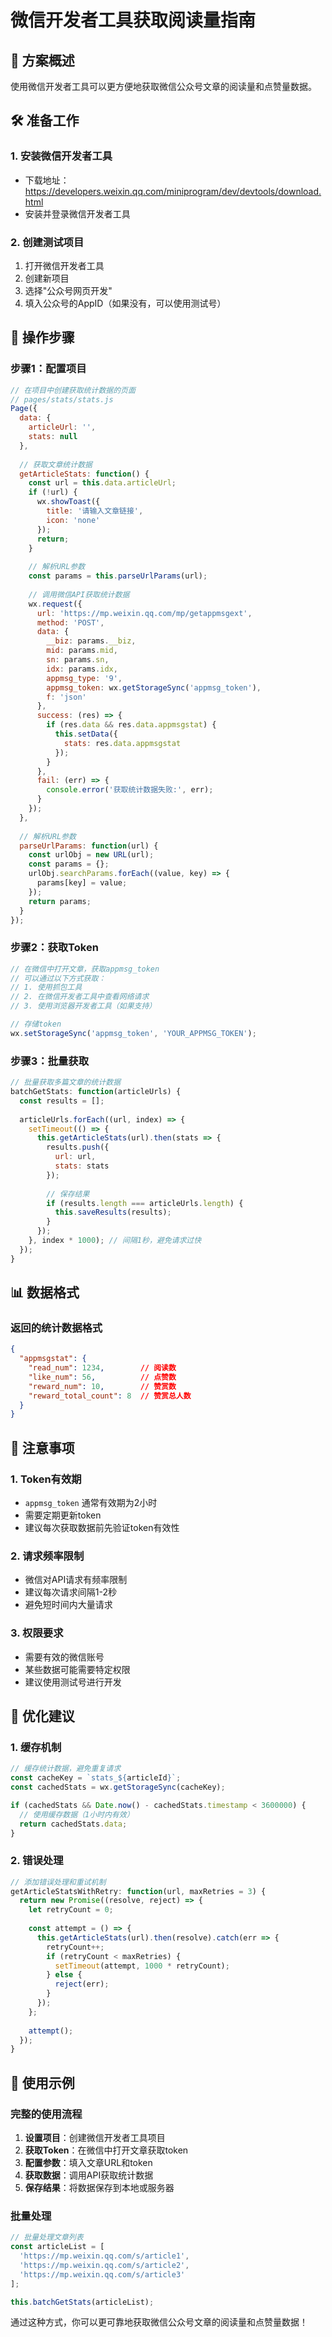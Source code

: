 # 微信开发者工具获取阅读量指南

## 🎯 方案概述

使用微信开发者工具可以更方便地获取微信公众号文章的阅读量和点赞量数据。

## 🛠️ 准备工作

### 1. 安装微信开发者工具
- 下载地址：https://developers.weixin.qq.com/miniprogram/dev/devtools/download.html
- 安装并登录微信开发者工具

### 2. 创建测试项目
1. 打开微信开发者工具
2. 创建新项目
3. 选择"公众号网页开发"
4. 填入公众号的AppID（如果没有，可以使用测试号）

## 📱 操作步骤

### 步骤1：配置项目
```javascript
// 在项目中创建获取统计数据的页面
// pages/stats/stats.js
Page({
  data: {
    articleUrl: '',
    stats: null
  },
  
  // 获取文章统计数据
  getArticleStats: function() {
    const url = this.data.articleUrl;
    if (!url) {
      wx.showToast({
        title: '请输入文章链接',
        icon: 'none'
      });
      return;
    }
    
    // 解析URL参数
    const params = this.parseUrlParams(url);
    
    // 调用微信API获取统计数据
    wx.request({
      url: 'https://mp.weixin.qq.com/mp/getappmsgext',
      method: 'POST',
      data: {
        __biz: params.__biz,
        mid: params.mid,
        sn: params.sn,
        idx: params.idx,
        appmsg_type: '9',
        appmsg_token: wx.getStorageSync('appmsg_token'),
        f: 'json'
      },
      success: (res) => {
        if (res.data && res.data.appmsgstat) {
          this.setData({
            stats: res.data.appmsgstat
          });
        }
      },
      fail: (err) => {
        console.error('获取统计数据失败:', err);
      }
    });
  },
  
  // 解析URL参数
  parseUrlParams: function(url) {
    const urlObj = new URL(url);
    const params = {};
    urlObj.searchParams.forEach((value, key) => {
      params[key] = value;
    });
    return params;
  }
});
```

### 步骤2：获取Token
```javascript
// 在微信中打开文章，获取appmsg_token
// 可以通过以下方式获取：
// 1. 使用抓包工具
// 2. 在微信开发者工具中查看网络请求
// 3. 使用浏览器开发者工具（如果支持）

// 存储token
wx.setStorageSync('appmsg_token', 'YOUR_APPMSG_TOKEN');
```

### 步骤3：批量获取
```javascript
// 批量获取多篇文章的统计数据
batchGetStats: function(articleUrls) {
  const results = [];
  
  articleUrls.forEach((url, index) => {
    setTimeout(() => {
      this.getArticleStats(url).then(stats => {
        results.push({
          url: url,
          stats: stats
        });
        
        // 保存结果
        if (results.length === articleUrls.length) {
          this.saveResults(results);
        }
      });
    }, index * 1000); // 间隔1秒，避免请求过快
  });
}
```

## 📊 数据格式

### 返回的统计数据格式
```json
{
  "appmsgstat": {
    "read_num": 1234,        // 阅读数
    "like_num": 56,          // 点赞数
    "reward_num": 10,        // 赞赏数
    "reward_total_count": 8  // 赞赏总人数
  }
}
```

## 🔧 注意事项

### 1. Token有效期
- `appmsg_token` 通常有效期为2小时
- 需要定期更新token
- 建议每次获取数据前先验证token有效性

### 2. 请求频率限制
- 微信对API请求有频率限制
- 建议每次请求间隔1-2秒
- 避免短时间内大量请求

### 3. 权限要求
- 需要有效的微信账号
- 某些数据可能需要特定权限
- 建议使用测试号进行开发

## 🚀 优化建议

### 1. 缓存机制
```javascript
// 缓存统计数据，避免重复请求
const cacheKey = `stats_${articleId}`;
const cachedStats = wx.getStorageSync(cacheKey);

if (cachedStats && Date.now() - cachedStats.timestamp < 3600000) {
  // 使用缓存数据（1小时内有效）
  return cachedStats.data;
}
```

### 2. 错误处理
```javascript
// 添加错误处理和重试机制
getArticleStatsWithRetry: function(url, maxRetries = 3) {
  return new Promise((resolve, reject) => {
    let retryCount = 0;
    
    const attempt = () => {
      this.getArticleStats(url).then(resolve).catch(err => {
        retryCount++;
        if (retryCount < maxRetries) {
          setTimeout(attempt, 1000 * retryCount);
        } else {
          reject(err);
        }
      });
    };
    
    attempt();
  });
}
```

## 📝 使用示例

### 完整的使用流程
1. **设置项目**：创建微信开发者工具项目
2. **获取Token**：在微信中打开文章获取token
3. **配置参数**：填入文章URL和token
4. **获取数据**：调用API获取统计数据
5. **保存结果**：将数据保存到本地或服务器

### 批量处理
```javascript
// 批量处理文章列表
const articleList = [
  'https://mp.weixin.qq.com/s/article1',
  'https://mp.weixin.qq.com/s/article2',
  'https://mp.weixin.qq.com/s/article3'
];

this.batchGetStats(articleList);
```

通过这种方式，你可以更可靠地获取微信公众号文章的阅读量和点赞量数据！ 